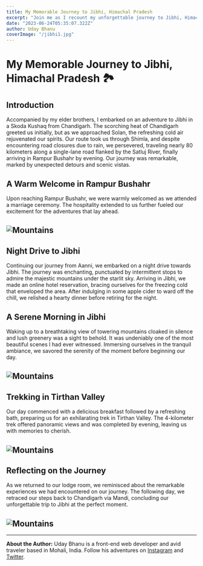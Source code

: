 ```yaml
---
title: My Memorable Journey to Jibhi, Himachal Pradesh
excerpt: "Join me as I recount my unforgettable journey to Jibhi, Himachal Pradesh, filled with adventure and scenic beauty."
date: "2023-06-24T05:35:07.322Z"
author: Uday Bhanu
coverImage: "/jibhi1.jpg"
---
```


# My Memorable Journey to Jibhi, Himachal Pradesh 🏞️

## Introduction

Accompanied by my elder brothers, I embarked on an adventure to Jibhi in a Skoda Kushaq from Chandigarh. The scorching heat of Chandigarh greeted us initially, but as we approached Solan, the refreshing cold air rejuvenated our spirits. Our route took us through Shimla, and despite encountering road closures due to rain, we persevered, traveling nearly 80 kilometers along a single-lane road flanked by the Satluj River, finally arriving in Rampur Bushahr by evening. Our journey was remarkable, marked by unexpected detours and scenic vistas.



## A Warm Welcome in Rampur Bushahr

Upon reaching Rampur Bushahr, we were warmly welcomed as we attended a marriage ceremony. The hospitality extended to us further fueled our excitement for the adventures that lay ahead.

## ![Mountains](/jibhi5.jpg)

## Night Drive to Jibhi

Continuing our journey from Aanni, we embarked on a night drive towards Jibhi. The journey was enchanting, punctuated by intermittent stops to admire the majestic mountains under the starlit sky. Arriving in Jibhi, we made an online hotel reservation, bracing ourselves for the freezing cold that enveloped the area. After indulging in some apple cider to ward off the chill, we relished a hearty dinner before retiring for the night.



## A Serene Morning in Jibhi

Waking up to a breathtaking view of towering mountains cloaked in silence and lush greenery was a sight to behold. It was undeniably one of the most beautiful scenes I had ever witnessed. Immersing ourselves in the tranquil ambiance, we savored the serenity of the moment before beginning our day.

## ![Mountains](/jibhi4.jpg)

## Trekking in Tirthan Valley

Our day commenced with a delicious breakfast followed by a refreshing bath, preparing us for an exhilarating trek in Tirthan Valley. The 4-kilometer trek offered panoramic views and was completed by evening, leaving us with memories to cherish.
## ![Mountains](/jibhi2.jpg)
## Reflecting on the Journey

As we returned to our lodge room, we reminisced about the remarkable experiences we had encountered on our journey. The following day, we retraced our steps back to Chandigarh via Mandi, concluding our unforgettable trip to Jibhi at the perfect moment.
## ![Mountains](/jibhi3.jpg)
---

**About the Author:** Uday Bhanu is a front-end web developer and avid traveler based in Mohali, India. Follow his adventures on [Instagram](https://www.instagram.com/udaypapi/) and [Twitter](https://twitter.com/udaypapi).
